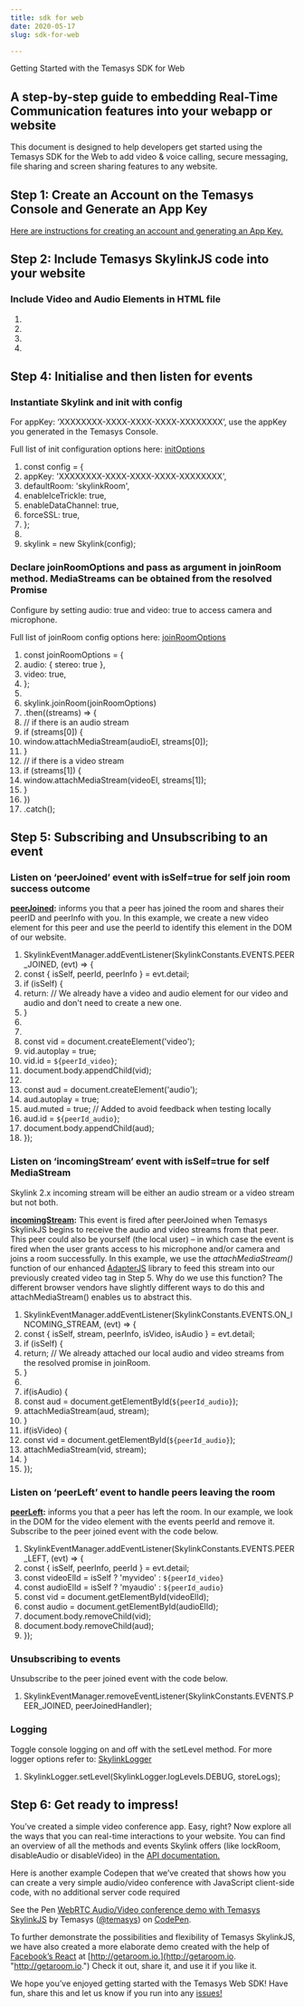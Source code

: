```yaml
---
title: sdk for web
date: 2020-05-17
slug: sdk-for-web

---
```

Getting Started with the Temasys SDK for Web

## **A step-by-step guide to embedding Real-Time Communication features into your webapp or website**

This document is designed to help developers get started using the Temasys SDK for the Web to add video & voice calling, secure messaging, file sharing and screen sharing features to any website.

## **Step 1: Create an Account on the Temasys Console and Generate an App Key**

[Here are instructions for creating an account and generating an App Key.](https://temasys.io/creating-an-account-generating-a-key/)

## **Step 2: Include Temasys SkylinkJS code into your website**

### Include Video and Audio Elements in HTML file

 1. <html>
 2. <head>
 3. <title>WebRTC with Temasys SkylinkJS</title>
 4. <script><script>
 5. </head>
 6. <body>
 7. <video id="myvideo" style="transform: rotateY(-180deg);" autoplay muted</video>
 8. <audio id="myaudio" autoplay muted</audio>
 9. </body>
10. </html>

The body contains a video tag to attach the video stream from the camera and an audio tag to attach the audio stream. We used a CSS transform call to mirror the image, so it looks and feels more natural. We muted the audio, so you don’t hear yourself speaking. The autoplay attribute is needed in some browsers where there are restrictions on autoplay. [https://developers.google.com/web/updates/2017/09/autoplay-policy-changes](https://developers.google.com/web/updates/2017/09/autoplay-policy-changes "https://developers.google.com/web/updates/2017/09/autoplay-policy-changes")

## **Step 3: Import**

### Import from a path

Add to main.js

1. import Skylink, { SkylinkEventManager, SkylinkLogger, SkylinkConstants } from './path/to/skylink.complete.js'

### Include as a script tag with type as Module

Add to index.html

1. <script src="./path/to/skylink.complete.js" type="module"></script>

## **Step 4: Initialise and then listen for events**

### Instantiate Skylink and init with config

For appKey: ‘XXXXXXXX-XXXX-XXXX-XXXX-XXXXXXXX’, use the appKey you generated in the Temasys Console.

Full list of init configuration options here: [initOptions](http://cdn.temasys.io/skylink/skylinkjs/2.x/docs/global.html#initOptions)

1. const config = {
2. appKey: 'XXXXXXXX-XXXX-XXXX-XXXX-XXXXXXXX',
3. defaultRoom: 'skylinkRoom',
4. enableIceTrickle: true,
5. enableDataChannel: true,
6. forceSSL: true,
7. };
8. 
9. skylink = new Skylink(config);

### 

### Declare joinRoomOptions and pass as argument in joinRoom method. MediaStreams can be obtained from the resolved Promise

Configure by setting audio: true and video: true to access camera and microphone.

Full list of joinRoom config options here: [joinRoomOptions](http://cdn.temasys.io/skylink/skylinkjs/2.x/docs/global.html#joinRoomOptions)

 1. const joinRoomOptions = {
 2. audio: { stereo: true },
 3. video: true,
 4. };
 5. 
 6. skylink.joinRoom(joinRoomOptions)
 7. .then((streams) => {
 8. // if there is an audio stream
 9. if (streams\[0\]) {
10. window.attachMediaStream(audioEl, streams\[0\]);
11. }
12. // if there is a video stream
13. if (streams\[1\]) {
14. window.attachMediaStream(videoEl, streams\[1\]);
15. }
16. })
17. .catch();

### 

## **Step 5: Subscribing and Unsubscribing to an event**

### Listen on ‘peerJoined’ event with isSelf=true for self join room success outcome

[**peerJoined**](http://cdn.temasys.io/skylink/skylinkjs/latest/doc/classes/Skylink.html#event_peerJoined)**:** informs you that a peer has joined the room and shares their peerID and peerInfo with you. In this example, we create a new video element for this peer and use the peerId to identify this element in the DOM of our website.

 1. SkylinkEventManager.addEventListener(SkylinkConstants.EVENTS.PEER_JOINED, (evt) => {
 2. const { isSelf, peerId, peerInfo } = evt.detail;
 3. if (isSelf) {
 4. return: // We already have a video and audio element for our video and audio and don't need to create a new one.
 5. }
 6. 
 7. 
 8. const vid = document.createElement('video');
 9. vid.autoplay = true;
10. vid.id = <code data-enlighter-language="generic" class="EnlighterJSRAW">${peerId_video}</code>;
11. document.body.appendChild(vid);
12. 
13. const aud = document.createElement('audio');
14. aud.autoplay = true;
15. aud.muted = true; // Added to avoid feedback when testing locally
16. aud.id = <code data-enlighter-language="generic" class="EnlighterJSRAW">${peerId_audio}</code>;
17. document.body.appendChild(aud);
18. });

### Listen on ‘incomingStream’ event with isSelf=true for self MediaStream

Skylink 2.x incoming stream will be either an audio stream or a video stream but not both.

[**incomingStream**](http://cdn.temasys.io/skylink/skylinkjs/latest/doc/classes/Skylink.html#event_incomingStream)**:** This event is fired after peerJoined when Temasys SkylinkJS begins to receive the audio and video streams from that peer. This peer could also be yourself (the local user) – in which case the event is fired when the user grants access to his microphone and/or camera and joins a room successfully. In this example, we use the _attachMediaStream()_ function of our enhanced [AdapterJS](http://github.com/Temasys/AdapterJS) library to feed this stream into our previously created video tag in Step 5. Why do we use this function? The different browser vendors have slightly different ways to do this and attachMediaStream() enables us to abstract this.

 1. SkylinkEventManager.addEventListener(SkylinkConstants.EVENTS.ON_INCOMING_STREAM, (evt) => {
 2. const { isSelf, stream, peerInfo, isVideo, isAudio } = evt.detail;
 3. if (isSelf) {
 4. return; // We already attached our local audio and video streams from the resolved promise in joinRoom.
 5. }
 6. 
 7. if(isAudio) {
 8. const aud = document.getElementById(<code data-enlighter-language="generic" class="EnlighterJSRAW">${peerId_audio}</code>);
 9. attachMediaStream(aud, stream);
10. }
11. if(isVideo) {
12. const vid = document.getElementById(<code data-enlighter-language="generic" class="EnlighterJSRAW">${peerId_audio}</code>);
13. attachMediaStream(vid, stream);
14. }
15. });

### Listen on ‘peerLeft’ event to handle peers leaving the room

[**peerLeft**](http://cdn.temasys.io/skylink/skylinkjs/latest/doc/classes/Skylink.html#method_peerLeft)**:** informs you that a peer has left the room. In our example, we look in the DOM for the video element with the events peerId and remove it. Subscribe to the peer joined event with the code below.

1. SkylinkEventManager.addEventListener(SkylinkConstants.EVENTS.PEER_LEFT, (evt) => {
2. const { isSelf, peerInfo, peerId } = evt.detail;
3. const videoElId = isSelf ? 'myvideo' : <code data-enlighter-language="generic" class="EnlighterJSRAW">${peerId_video}</code>
4. const audioElId = isSelf ? 'myaudio' : <code data-enlighter-language="generic" class="EnlighterJSRAW">${peerId_audio}</code>
5. const vid = document.getElementById(videoElId);
6. const audio = document.getElementById(audioElId);
7. document.body.removeChild(vid);
8. document.body.removeChild(aud);
9. });

### Unsubscribing to events

Unsubscribe to the peer joined event with the code below.

1. SkylinkEventManager.removeEventListener(SkylinkConstants.EVENTS.PEER_JOINED, peerJoinedHandler);

### Logging

Toggle console logging on and off with the setLevel method. For more logger options refer to: [SkylinkLogger](https://cdn.temasys.io/skylink/skylinkjs/latest/docs/SkylinkLogger.html)

1. SkylinkLogger.setLevel(SkylinkLogger.logLevels.DEBUG, storeLogs);

## 

## **Step 6: Get ready to impress!**

You’ve created a simple video conference app. Easy, right? Now explore all the ways that you can real-time interactions to your website. You can find an overview of all the methods and events Skylink offers (like lockRoom, disableAudio or disableVideo) in the [API documentation.](https://cdn.temasys.io/skylink/skylinkjs/latest/docs/index.html)

Here is another example Codepen that we’ve created that shows how you can create a very simple audio/video conference with JavaScript client-side code, with no additional server code required

See the Pen [WebRTC Audio/Video conference demo with Temasys SkylinkJS](https://codepen.io/temasys/pen/GogabE/) by Temasys ([@temasys](https://codepen.io/temasys)) on [CodePen](https://temasys.io/temasys-rtc-getting-started-web-sdk/www.codepen.io).

To further demonstrate the possibilities and flexibility of Temasys SkylinkJS, we have also created a more elaborate demo created with the help of [Facebook’s React](http://facebook.github.io/react/) at [http://getaroom.io.](http://getaroom.io. "http://getaroom.io.") Check it out, share it, and use it if you like it.

We hope you’ve enjoyed getting started with the Temasys Web SDK! Have fun, share this and let us know if you run into any [issues!](http://support.temasys.io/)